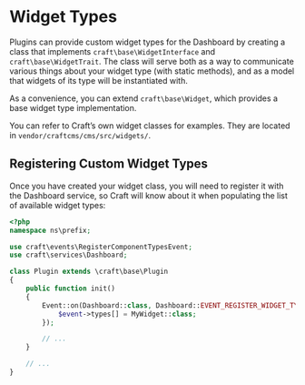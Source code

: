 Widget Types
============

Plugins can provide custom widget types for the Dashboard by creating a class that implements `craft\base\WidgetInterface` and `craft\base\WidgetTrait`. The class will serve both as a way to communicate various things about your widget type (with static methods), and as a model that widgets of its type will be instantiated with.

As a convenience, you can extend `craft\base\Widget`, which provides a base widget type implementation.

You can refer to Craft’s own widget classes for examples. They are located in `vendor/craftcms/cms/src/widgets/`.

## Registering Custom Widget Types

Once you have created your widget class, you will need to register it with the Dashboard service, so Craft will know about it when populating the list of available widget types: 

```php
<?php
namespace ns\prefix;

use craft\events\RegisterComponentTypesEvent;
use craft\services\Dashboard;

class Plugin extends \craft\base\Plugin
{
    public function init()
    {
        Event::on(Dashboard::class, Dashboard::EVENT_REGISTER_WIDGET_TYPES, function(RegisterComponentTypesEvent $event) {
            $event->types[] = MyWidget::class;
        });

        // ...
    }

    // ...
}
```

